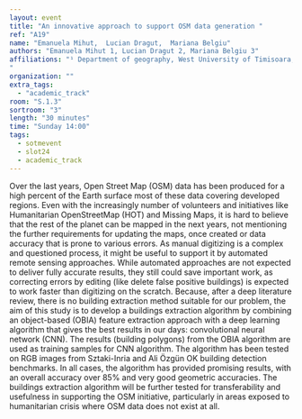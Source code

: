 ```yaml
---
layout: event
title: "An innovative approach to support OSM data generation "
ref: "A19"
name: "Emanuela Mihut,  Lucian Dragut,  Mariana Belgiu"
authors: "Emanuela Mihut 1, Lucian Dragut 2, Mariana Belgiu 3"
affiliations: "¹ Department of geography, West University of Timisoara, Timisoara, Romania; ² Faculty of Geo-Information Science and Earth Observation (ITC), University of Twente, Enschede, The Netherlands
"
organization: ""
extra_tags:
  - "academic_track"
room: "S.1.3"
sortroom: "3"
length: "30 minutes"
time: "Sunday 14:00"
tags:
  - sotmevent
  - slot24
  - academic_track
---
```

Over the last years, Open Street Map (OSM) data has been produced for a high percent of the Earth surface most of these data covering developed regions. Even with the increasingly number of volunteers and initiatives like Humanitarian OpenStreetMap (HOT) and Missing Maps, it is hard to believe that the rest of the planet can be mapped in the next years, not mentioning the further requirements for updating the maps, once created or data accuracy that is prone to various errors. As manual digitizing is a complex and questioned process, it might be useful to support it by automated remote sensing approaches. While automated approaches are not expected to deliver fully accurate results, they still could save important work, as correcting errors by editing (like delete false positive buildings) is expected to work faster than digitizing on the scratch. Because, after a deep literature review, there is no building extraction method suitable for our problem, the aim of this study is to develop a buildings extraction algorithm by combining an object-based (OBIA) feature extraction approach with a deep learning algorithm that gives the best results in our days: convolutional neural network (CNN). The results (building polygons) from the OBIA algorithm are used as training samples for CNN algorithm. The algorithm has been tested on RGB images from Sztaki-Inria and Ali Özgün OK building detection benchmarks. In all cases, the algorithm has provided promising results, with an overall accuracy over 85% and very good geometric accuracies. The buildings extraction algorithm will be further tested for transferability and usefulness in supporting the OSM initiative, particularly in areas exposed to humanitarian crisis where OSM data does not exist at all.